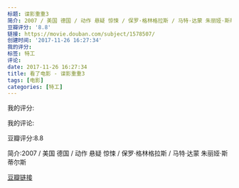 ```yaml
---
标题: 谍影重重3
简介: 2007 / 美国 德国 / 动作 悬疑 惊悚 / 保罗·格林格拉斯 / 马特·达蒙 朱丽娅·斯蒂尔斯
豆瓣评分: '8.8'
链接: https://movie.douban.com/subject/1578507/
创建时间: '2017-11-26 16:27:34'
我的评分:
标签: 特工
评论:
date: 2017-11-26 16:27:34
title: 看了电影 - 谍影重重3
tags: [电影]
categories: [特工]
---
```


我的评分:

我的评论:

豆瓣评分:8.8

简介:2007 / 美国 德国 / 动作 悬疑 惊悚 / 保罗·格林格拉斯 / 马特·达蒙 朱丽娅·斯蒂尔斯

[豆瓣链接](https://movie.douban.com/subject/1578507/)

